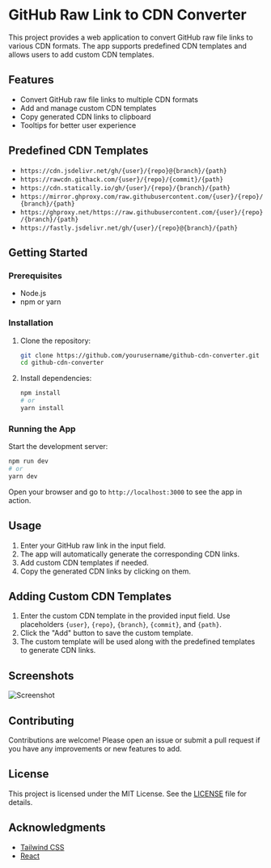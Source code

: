 # GitHub Raw Link to CDN Converter

This project provides a web application to convert GitHub raw file links to various CDN formats. The app supports predefined CDN templates and allows users to add custom CDN templates.

## Features

- Convert GitHub raw file links to multiple CDN formats
- Add and manage custom CDN templates
- Copy generated CDN links to clipboard
- Tooltips for better user experience

## Predefined CDN Templates

- `https://cdn.jsdelivr.net/gh/{user}/{repo}@{branch}/{path}`
- `https://rawcdn.githack.com/{user}/{repo}/{commit}/{path}`
- `https://cdn.statically.io/gh/{user}/{repo}/{branch}/{path}`
- `https://mirror.ghproxy.com/raw.githubusercontent.com/{user}/{repo}/{branch}/{path}`
- `https://ghproxy.net/https://raw.githubusercontent.com/{user}/{repo}/{branch}/{path}`
- `https://fastly.jsdelivr.net/gh/{user}/{repo}@{branch}/{path}`

## Getting Started

### Prerequisites

- Node.js
- npm or yarn

### Installation

1. Clone the repository:

    ```bash
    git clone https://github.com/yourusername/github-cdn-converter.git
    cd github-cdn-converter
    ```

2. Install dependencies:

    ```bash
    npm install
    # or
    yarn install
    ```

### Running the App

Start the development server:

```bash
npm run dev
# or
yarn dev
```

Open your browser and go to `http://localhost:3000` to see the app in action.

## Usage

1. Enter your GitHub raw link in the input field.
2. The app will automatically generate the corresponding CDN links.
3. Add custom CDN templates if needed.
4. Copy the generated CDN links by clicking on them.

## Adding Custom CDN Templates

1. Enter the custom CDN template in the provided input field. Use placeholders `{user}`, `{repo}`, `{branch}`, `{commit}`, and `{path}`.
2. Click the "Add" button to save the custom template.
3. The custom template will be used along with the predefined templates to generate CDN links.

## Screenshots

![Screenshot](screenshot.png)

## Contributing

Contributions are welcome! Please open an issue or submit a pull request if you have any improvements or new features to add.

## License

This project is licensed under the MIT License. See the [LICENSE](LICENSE) file for details.

## Acknowledgments

- [Tailwind CSS](https://tailwindcss.com/)
- [React](https://reactjs.org/)
